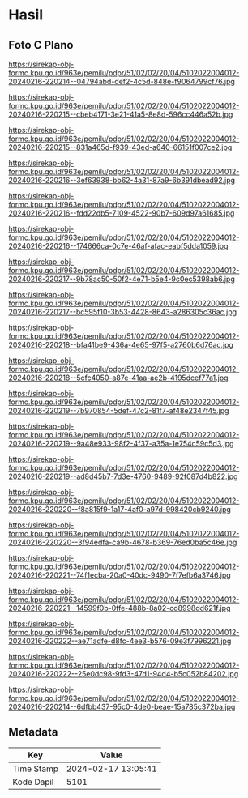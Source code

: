 # Hasil

## Foto C Plano

https://sirekap-obj-formc.kpu.go.id/963e/pemilu/pdpr/51/02/02/20/04/5102022004012-20240216-220214--04794abd-def2-4c5d-848e-f9064799cf76.jpg

https://sirekap-obj-formc.kpu.go.id/963e/pemilu/pdpr/51/02/02/20/04/5102022004012-20240216-220215--cbeb4171-3e21-41a5-8e8d-596cc446a52b.jpg

https://sirekap-obj-formc.kpu.go.id/963e/pemilu/pdpr/51/02/02/20/04/5102022004012-20240216-220215--831a465d-f939-43ed-a640-66151f007ce2.jpg

https://sirekap-obj-formc.kpu.go.id/963e/pemilu/pdpr/51/02/02/20/04/5102022004012-20240216-220216--3ef63938-bb62-4a31-87a9-6b391dbead92.jpg

https://sirekap-obj-formc.kpu.go.id/963e/pemilu/pdpr/51/02/02/20/04/5102022004012-20240216-220216--fdd22db5-7109-4522-90b7-609d97a61685.jpg

https://sirekap-obj-formc.kpu.go.id/963e/pemilu/pdpr/51/02/02/20/04/5102022004012-20240216-220216--174666ca-0c7e-46af-afac-eabf5dda1059.jpg

https://sirekap-obj-formc.kpu.go.id/963e/pemilu/pdpr/51/02/02/20/04/5102022004012-20240216-220217--9b78ac50-50f2-4e71-b5e4-9c0ec5398ab6.jpg

https://sirekap-obj-formc.kpu.go.id/963e/pemilu/pdpr/51/02/02/20/04/5102022004012-20240216-220217--bc595f10-3b53-4428-8643-a286305c36ac.jpg

https://sirekap-obj-formc.kpu.go.id/963e/pemilu/pdpr/51/02/02/20/04/5102022004012-20240216-220218--bfa41be9-436a-4e65-97f5-a2760b6d76ac.jpg

https://sirekap-obj-formc.kpu.go.id/963e/pemilu/pdpr/51/02/02/20/04/5102022004012-20240216-220218--5cfc4050-a87e-41aa-ae2b-4195dcef77a1.jpg

https://sirekap-obj-formc.kpu.go.id/963e/pemilu/pdpr/51/02/02/20/04/5102022004012-20240216-220219--7b970854-5def-47c2-81f7-af48e2347f45.jpg

https://sirekap-obj-formc.kpu.go.id/963e/pemilu/pdpr/51/02/02/20/04/5102022004012-20240216-220219--9a48e933-98f2-4f37-a35a-1e754c59c5d3.jpg

https://sirekap-obj-formc.kpu.go.id/963e/pemilu/pdpr/51/02/02/20/04/5102022004012-20240216-220219--ad8d45b7-7d3e-4760-9489-92f087d4b822.jpg

https://sirekap-obj-formc.kpu.go.id/963e/pemilu/pdpr/51/02/02/20/04/5102022004012-20240216-220220--f8a815f9-1a17-4af0-a97d-998420cb9240.jpg

https://sirekap-obj-formc.kpu.go.id/963e/pemilu/pdpr/51/02/02/20/04/5102022004012-20240216-220220--3f94edfa-ca9b-4678-b369-76ed0ba5c46e.jpg

https://sirekap-obj-formc.kpu.go.id/963e/pemilu/pdpr/51/02/02/20/04/5102022004012-20240216-220221--74f1ecba-20a0-40dc-9490-7f7efb6a3746.jpg

https://sirekap-obj-formc.kpu.go.id/963e/pemilu/pdpr/51/02/02/20/04/5102022004012-20240216-220221--14599f0b-0ffe-488b-8a02-cd8998dd621f.jpg

https://sirekap-obj-formc.kpu.go.id/963e/pemilu/pdpr/51/02/02/20/04/5102022004012-20240216-220222--ae71adfe-d8fc-4ee3-b576-09e3f7996221.jpg

https://sirekap-obj-formc.kpu.go.id/963e/pemilu/pdpr/51/02/02/20/04/5102022004012-20240216-220222--25e0dc98-9fd3-47d1-94d4-b5c052b84202.jpg

https://sirekap-obj-formc.kpu.go.id/963e/pemilu/pdpr/51/02/02/20/04/5102022004012-20240216-220214--6dfbb437-95c0-4de0-beae-15a785c372ba.jpg


## Metadata

| Key        | Value               |
| ---------- | ------------------- |
| Time Stamp | 2024-02-17 13:05:41 |
| Kode Dapil | 5101                |



